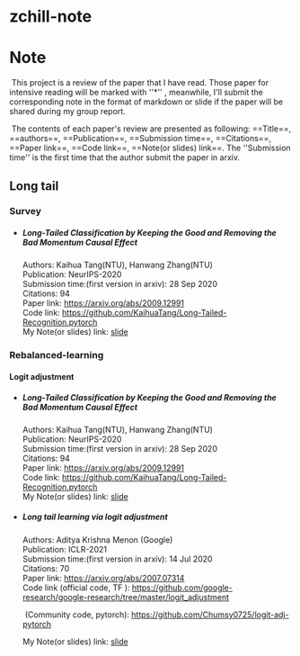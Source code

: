 # zchill-note
# Note

​	This project is a review of the paper that I have read. Those paper for intensive reading will be marked with ''*'' , meanwhile, I'll      submit the corresponding note in the format of markdown or slide if the paper will be shared during my group report.

​	The contents of each paper's review are  presented as following: ==Title==, ==authors==, ==Publication==, ==Submission time==, ==Citations==, ==Paper link==, ==Code link==, ==Note(or slides) link==. The ''Submission time'' is the first time that the author submit the paper in arxiv.



## Long tail



### Survey
- ##### Long-Tailed Classification by Keeping the Good  and Removing the Bad Momentum Causal Effect<br>

  Authors: Kaihua Tang(NTU), Hanwang Zhang(NTU)<br>
  Publication: NeurIPS-2020<br>
  Submission time:(first version in arxiv): 28 Sep 2020<br>
  Citations: 94<br>
  Paper link: <https://arxiv.org/abs/2009.12991><br>
  Code link: <https://github.com/KaihuaTang/Long-Tailed-Recognition.pytorch><br>
  My Note(or slides) link: [slide](https://github.com/Zcchill/zchill-note/blob/main/Note/Zchill-notes-NeurIPS-2020-Long-Tailed%20Classification%20by%20Keeping%20the%20Good%20and%20Removing%20the%20Bad%20Momentum%20Causal%20Effect.pdf)<br>




### Rebalanced-learning



#### Logit adjustment



- ##### Long-Tailed Classification by Keeping the Good  and Removing the Bad Momentum Causal Effect<br>

  Authors: Kaihua Tang(NTU), Hanwang Zhang(NTU)<br>
  Publication: NeurIPS-2020<br>
  Submission time:(first version in arxiv): 28 Sep 2020<br>
  Citations: 94<br>
  Paper link: <https://arxiv.org/abs/2009.12991><br>
  Code link: <https://github.com/KaihuaTang/Long-Tailed-Recognition.pytorch><br>
  My Note(or slides) link: [slide](https://github.com/Zcchill/zchill-note/blob/main/Note/Zchill-notes-NeurIPS-2020-Long-Tailed%20Classification%20by%20Keeping%20the%20Good%20and%20Removing%20the%20Bad%20Momentum%20Causal%20Effect.pdf)<br>
  
  

- ##### Long tail learning via logit adjustment 

  Authors: Aditya Krishna Menon (Google)<br>
  Publication: ICLR-2021<br>
  Submission time:(first version in arxiv): 14 Jul 2020<br>
  Citations: 70<br>
  Paper link: <https://arxiv.org/abs/2007.07314><br>
  Code link (official code, TF ): <https://github.com/google-research/google-research/tree/master/logit_adjustment><br>
  
  ​				  (Community code, pytorch): <https://github.com/Chumsy0725/logit-adj-pytorch>
  
  My Note(or slides) link: [slide](https://github.com/Zcchill/zchill-note/blob/main/Note/Zchill-notes-NeurIPS-2020-Long-Tailed%20Classification%20by%20Keeping%20the%20Good%20and%20Removing%20the%20Bad%20Momentum%20Causal%20Effect.pdf)<br>



  
